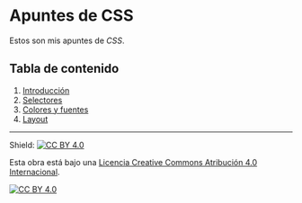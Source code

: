 # Apuntes de CSS

Estos son mis apuntes de *CSS*.

## Tabla de contenido

1. [Introducción](capitulos/01-introduccion.md)
2. [Selectores](capitulos/02-selectores.md)
3. [Colores y fuentes](capitulos/03-colores-fuentes.md)
4. [Layout](capitulos/04-layout.md)

---

Shield: [![CC BY 4.0][cc-by-shield]][cc-by]

Esta obra está bajo una
[Licencia Creative Commons Atribución 4.0 Internacional][cc-by].

[![CC BY 4.0][cc-by-image]][cc-by]

[cc-by]: https://creativecommons.org/licenses/by/4.0/deed.es
[cc-by-image]: https://i.creativecommons.org/l/by/4.0/88x31.png
[cc-by-shield]: https://img.shields.io/badge/License-CC%20BY%204.0-lightgrey.svg
